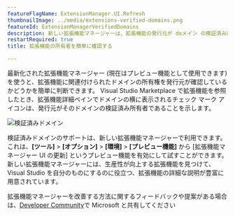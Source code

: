 ```yaml
---
featureFlagName: ExtensionManager.UI.Refresh
thumbnailImage: ../media/extensions-verified-domains.png
featureId: ExtensionManagerVerifiedDomains
description: 新しい拡張機能マネージャーは、拡張機能の発行元が doメイン の検証済み所有者であるタイミングを示します。
restartRequired: true
title: 拡張機能の所有者を簡単に確認する

---
```


最新化された拡張機能マネージャー (現在はプレビュー機能として使用できます) を使うと、拡張機能に関連付けられたドメインの所有権を発行元が確認しているかどうかを簡単に判断できます。 Visual Studio Marketplace で拡張機能を参照したとき、拡張機能詳細ペインでドメインの横に表示されるチェック マーク アイコンは、発行元がそのドメインの検証済み所有者であることを示します。 

![検証済みドメイン](../media/extensions-verified-domains.png "検証済みドメイン")

検証済みドメインのサポートは、新しい拡張機能マネージャーで利用できます。これは、**[ツール]** > **[オプション]** > **[環境]** > **[プレビュー機能]** から [拡張機能マネージャー UI の更新] というプレビュー機能を有効にして試すことができます。 新しい拡張機能マネージャーには、生産性が向上する拡張機能を見つけて、Visual Studio を自分のものにするのに役立つ、拡張機能の詳細な説明が豊富に用意されています。

拡張機能マネージャーを改善する方法に関するフィードバックや提案がある場合は、[Developer Community](https://developercommunity.visualstudio.com/t/Modern-Extension-Manager-for-Visual-Stud/10401804)で Microsoft と共有してください
